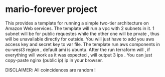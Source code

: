 # mario-forever project 

This provides a template for running a simple two-tier architecture on Amazon Web services.
The template will run a vpc with  2 subnets in it. 1 subnet will be for public requestes while the other one will be prvate , thus will be unavailable directly for outside.
You will just have to add you aws access key and secret key to var file. 
The template run aws components in eu-west3 region , default ami is ubuntu.
After the run terraform will , if everything will work as it was expected , will output 3 ips . You can just copy-paste nginx (public ip) ip in your browser.


DISCLAIMER:
All coincidences are random !
